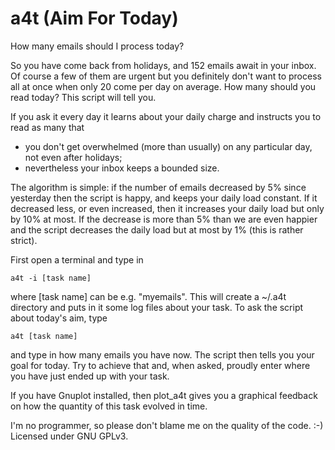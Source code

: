 a4t (Aim For Today)
===

How many emails should I process today?

So you have come back from holidays, and 152 emails await in your inbox. Of
course a few of them are urgent but you definitely don't want to process all at
once when only 20 come per day on average. How many should you read today? This
script will tell you.

If you ask it every day it learns about your daily charge and instructs you to
read as many that

- you don't get overwhelmed (more than usually) on any particular day, not even
  after holidays;
- nevertheless your inbox keeps a bounded size.

The algorithm is simple: if the number of emails decreased by 5% since
yesterday then the script is happy, and keeps your daily load constant. If it
decreased less, or even increased, then it increases your daily load but only
by 10% at most. If the decrease is more than 5% than we are even happier and
the script decreases the daily load but at most by 1% (this is rather strict).

First open a terminal and type in

```
a4t -i [task name]
```

where [task name] can be e.g. "myemails". This will create a ~/.a4t directory
and puts in it some log files about your task. To ask the script about today's
aim, type

```
a4t [task name]
```

and type in how many emails you have now. The script then tells you your goal
for today. Try to achieve that and, when asked, proudly enter where you have
just ended up with your task.

If you have Gnuplot installed, then plot_a4t gives you a graphical feedback on
how the quantity of this task evolved in time.

I'm no programmer, so please don't blame me on the quality of the code. :-)
Licensed under GNU GPLv3.
